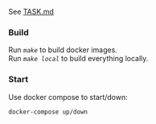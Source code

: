 See [TASK.md](./TASK.md)

### Build
Run *`make`* to build docker images.  
Run *`make local`* to build everything locally.  

### Start
Use docker compose to start/down:  
```
docker-compose up/down
```
